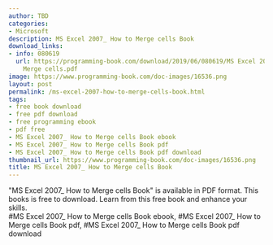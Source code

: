 ```yaml
---
author: TBD
categories:
- Microsoft
description: MS Excel 2007_ How to Merge cells Book
download_links:
- info: 080619
  url: https://programming-book.com/download/2019/06/080619/MS Excel 2007_ How to
    Merge cells.pdf
image: https://www.programming-book.com/doc-images/16536.png
layout: post
permalink: /ms-excel-2007-how-to-merge-cells-book.html
tags:
- free book download
- free pdf download
- free programming ebook
- pdf free
- MS Excel 2007_ How to Merge cells Book ebook
- MS Excel 2007_ How to Merge cells Book pdf
- MS Excel 2007_ How to Merge cells Book pdf download
thumbnail_url: https://www.programming-book.com/doc-images/16536.png
title: MS Excel 2007_ How to Merge cells Book
---
```


 
<div class="item-desc text-justify">
  "MS Excel 2007_ How to Merge cells Book" is available in PDF format. This books is free to download. Learn from this free book and enhance your skills.
  <br>
  #MS Excel 2007_ How to Merge cells Book ebook, #MS Excel 2007_ How to Merge cells Book pdf, #MS Excel 2007_ How to Merge cells Book pdf download
</div>